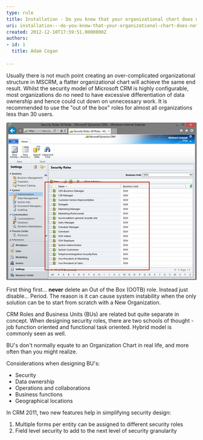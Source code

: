 ```yaml
---
type: rule
title: Installation - Do you know that your organizational chart does not equal your CRM Business Units?
uri: installation---do-you-know-that-your-organizational-chart-does-not-equal-your-crm-business-units
created: 2012-12-10T17:59:51.0000000Z
authors:
- id: 1
  title: Adam Cogan

---
```


Usually there is not much point creating an over-complicated organizational structure in MSCRM, a flatter organizational chart will achieve the same end result. Whilst the security model of Microsoft CRM is highly configurable, most organizations do no need to have excessive differentiation of data ownership and hence could cut down on unnecessary work. It is recommended to use the "out of the box" roles for almost all organizations less than 30 users.

![ Microsoft CRM Default Security Roles are good enough to start with - this is not a thing to stuff with early on](CRM-Default-Role.jpg)

First thing first... **never** delete an Out of the Box (OOTB) role. Instead just disable... Period. The reason is it can cause system instability when the only solution can be to start from scratch with a New Organization.

CRM Roles and Business Units (BUs) are related but quite separate in concept. When designing security roles, there are two schools of thought - job function oriented and functional task oriented. Hybrid model is commonly seen as well.

BU's don't normally equate to an Organization Chart in real life, and more often than you might realize.

Considerations when designing BU's:

- Security
- Data ownership
- Operations and collaborations
- Business functions
- Geographical locations


In CRM 2011, two new features help in simplifying security design:

1. Multiple forms per entity can be assigned to different security roles
2. Field level security to add to the next level of security granularity
